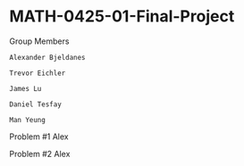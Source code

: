 # MATH-0425-01-Final-Project

Group Members

    Alexander Bjeldanes

    Trevor Eichler

    James Lu

    Daniel Tesfay

    Man Yeung

Problem #1
    Alex

Problem #2
    Alex
